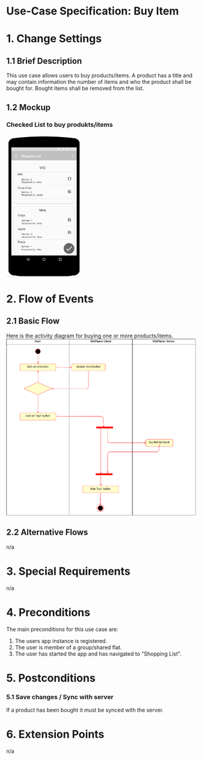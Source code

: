 # Use-Case Specification: Buy Item

# 1. Change Settings

## 1.1 Brief Description
This use case allows users to buy products/items.
A product has a title and may contain information the number of items and who the product shall be bought for. 
Bought items shall be removed from the list.

## 1.2 Mockup
### Checked List to buy produkts/items
[![Mockup CheckedList](../Mockups/uc_shopping_list_CheckedList_200px.png)](../Mockups/uc_shopping_list_CheckedList.PNG)

# 2. Flow of Events

## 2.1 Basic Flow
Here is the activity diagram for buying one or more products/items.
![Activity Diagram](../ActivityDiagrams/uc_buy_item_activity_diagram.png)


## 2.2 Alternative Flows
n/a

# 3. Special Requirements
n/a

# 4. Preconditions
The main preconditions for this use case are:

 1. The users app instance is registered.
 2. The user is member of a group/shared flat.
 2. The user has started the app and has navigated to "Shopping List".

# 5. Postconditions

### 5.1 Save changes / Sync with server
If a product has been bought it must be synced with the server.

# 6. Extension Points
n/a
